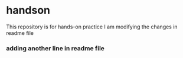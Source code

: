 # handson
This repository is for hands-on practice
I am modifying the changes in readme file
### adding another line in readme file